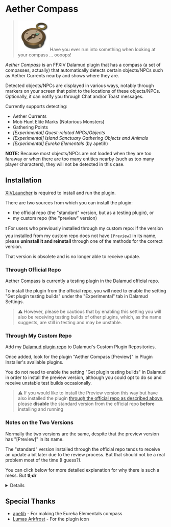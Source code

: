 # Aether Compass

> <img src="./res/img/icon_by_arkfrostlumas.png" width="96"/>
> Have you ever run into something when looking at your compass ... oooops!

_Aether Compass_ is an FFXIV Dalamud plugin that has a compass (a set of compasses, actually) 
that automatically detects certain objects/NPCs such as Aether Currents nearby and shows where they are.

Detected objects/NPCs are displayed in various ways, 
notably through markers on your screen that point to the locations of these objects/NPCs.
Optionally, it can notify you through Chat and/or Toast messages.

Currently supports detecting:
- Aether Currents
- Mob Hunt Elite Marks (Notorious Monsters)
- Gathering Points
- *\[Experimental\] Quest-related NPCs/Objects*
- *\[Experimental\] Island Sanctuary Gathering Objects and Animals*
- *\[Experimental\] Eureka Elementals* (by apetih)

**NOTE:** Because most objects/NPCs are not loaded 
when they are too faraway or when there are too many entities nearby (such as too many player characters), 
they will not be detected in this case.


## Installation

[XIVLauncher](https://github.com/goatcorp/FFXIVQuickLauncher) is required to install and run the plugin.

There are two sources from which you can install the plugin:
- the official repo (the "standard" version, but as a testing plugin), or
- my custom repo (the "preview" version)

:exclamation: For users who previously installed through my custom repo:
If the version you installed from my custom repo does not have `[Preview]` in its name,
please **uninstall it and reinstall** through one of the methods for the correct version.

That version is obsolete and is no longer able to receive update.

### Through Official Repo

Aether Compass is currently a testing plugin in the Dalamud official repo.

To install the plugin from the official repo, you will need to enable the setting "Get plugin testing builds"
under the "Experimental" tab in Dalamud Settings.

> :warning: However, please be cautious that by enabling this setting you will also be receiving testing builds of other plugins,
> which, as the name suggests, are still in testing and may be unstable.

### Through My Custom Repo

Add my [Dalamud plugin repo](https://github.com/yomishino/MyDalamudPlugins) to Dalamud's Custom Plugin Repositories.

Once added, look for the plugin "Aether Compass [Preview]" in Plugin Installer's available plugins.

You do not need to enable the setting "Get plugin testing builds" in Dalamud in order to install the preview version,
although you could opt to do so and receive unstable test builds occasionally.

> :warning: If you would like to install the Preview version this way 
> but have also installed the plugin [through the official repo as described above](#through-official-repo), 
> please **disable** the standard version from the official repo **before** installing and running 

### Notes on the Two Versions

Normally the two versions are the same, despite that the preview version has "[Preview]" in its name.

The "standard" version installed through the official repo tends to receive an update a bit later 
due to the review process.
But that should not be a real problem most of the time (I guess?).

You can click below for more detailed explanation for why there is such a mess. But **tl;dr**

<details>

Since an update introduced in Dalamud some time around the release of Patch 6.2 (probably),
plugins in custom repos are not allowed to have the same name as plugins in the official repo for security reasons.

Previously, Aether Compass had been on both repos.
Due to the new policy, however, the plugin on my custom repo is no longer available through Dalamud under the same name,
and those who installed that version of the plugin through my custom repo are probably unable to receive any update.

(Those who installed the plugin through the official repo are not likely to be affected by this policy.)

Ideally, everyone should be installing the plugin through the official repo.
But, as it is currently a testing plugin there, this means one must enabling the corresponding setting 
in order to receive testing builds,
and so potentially get exposed to the testing builds of all the other plugins on any repo.
And some of these are truly just, well, testing builds.

So the plugin is renamed as a Preview version so that it can exist alongside the "standard" version in the official repo,
to allow anyone to install it without enabling the "Get plugin testing builds" setting.

Both ways of installation have their own drawbacks.
And the current workaround (by providing a so-called "Preview" version) is very messy on both ends.

That being said, there should presumably be a better way to resolve this issue... But another day, perhaps.
</details>

## Special Thanks

- [apetih](https://github.com/apetih) - For making the Eureka Elementals compass
- [Lumas Arkfrost](https://github.com/ArkfrostLumas) - For the plugin icon


